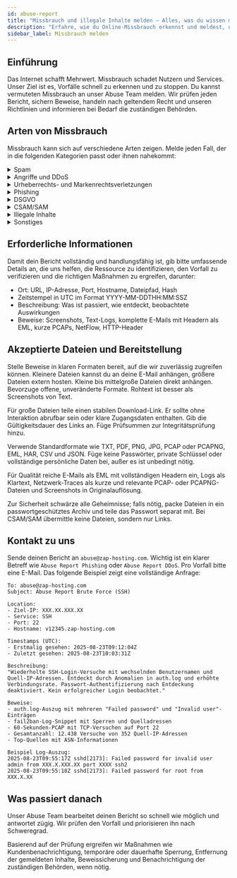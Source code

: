 ```yaml
---
id: abuse-report
title: "Missbrauch und illegale Inhalte melden – Alles, was du wissen musst!"
description: "Erfahre, wie du Online-Missbrauch erkennst und meldest, um Nutzer und Services effektiv zu schützen → Jetzt mehr erfahren"
sidebar_label: Missbrauch melden
---
```


## Einführung

Das Internet schafft Mehrwert. Missbrauch schadet Nutzern und Services. Unser Ziel ist es, Vorfälle schnell zu erkennen und zu stoppen. Du kannst vermuteten Missbrauch an unser Abuse Team melden. Wir prüfen jeden Bericht, sichern Beweise, handeln nach geltendem Recht und unseren Richtlinien und informieren bei Bedarf die zuständigen Behörden.

## Arten von Missbrauch

Missbrauch kann sich auf verschiedene Arten zeigen. Melde jeden Fall, der in die folgenden Kategorien passt oder ihnen nahekommt:

<details>
  <summary>Spam</summary>

Unaufgeforderte oder massenhaft versendete Nachrichten über unsere Systeme oder gehostete Inhalte, die Spamfilter auslösen. Varianten sind E-Mail-Spam, Kommentar-Spam, SEO-Link-Spam und automatisierte Kontoerstellung. Bitte gib Beispielnachrichten, Header, Absender-IP-Adressen und Versandmuster an.

</details>

<details>
  <summary>Angriffe und DDoS</summary>

Feindlicher Traffic, der darauf abzielt, Services zu stören oder Systeme auszuspähen. Häufige Formen sind volumetrische L3/L4-Floods, HTTP Layer-7-Floods, Amplification, Brute-Force-Logins und aggressive Portscans. Hinweise sind Spitzen bei PPS oder Mbps, erhöhte 4xx/5xx-Raten und wiederholte Authentifizierungsfehler von wechselnden Quellen.

</details>

<details>
  <summary>Urheberrechts- und Markenrechtsverletzungen</summary>

Unbefugte Verbreitung geschützter Werke oder missbräuchliche Nutzung eingetragener Marken. Varianten sind Piraterie-Spiegel, geknackte Downloads, Marken-Imitationen und irreführende Domains. Bitte gib das Werk, den Rechteinhaber, den genauen Ort und den Autorisierungsstatus an.

</details>

<details>
  <summary>Phishing</summary>

Inhalte, die darauf abzielen, Zugangsdaten oder Zahlungsinformationen durch Nachahmung vertrauenswürdiger Marken zu stehlen. Varianten sind gefälschte Login-Portale, Rechnungstricks, QR- oder Anhangs-Lockmittel und MFA-Fatigue. Gib die Zielmarke, Erfassungspunkte und Unterschiede zur legitimen Seite an.

</details>

<details>
  <summary>DSGVO</summary>

Unbefugte Verarbeitung, Offenlegung oder Leckage personenbezogener Daten. Typische Fälle sind offene Indizes, falsch konfigurierte Buckets, Scraping ohne Rechtsgrundlage und öffentliche Logs. Beschreibe Datenkategorien, Umfang, betroffene Personen und Ursache der Offenlegung.

</details>

<details>
  <summary>CSAM/SAM</summary>

Jegliches Material, das sexuelle Ausbeutung von Menschen darstellt. Null Toleranz.

</details>

<details>
  <summary>Illegale Inhalte</summary>

Inhalte, die geltendes Recht verletzen, wie extremistische Propaganda, Drohungen, Hassrede, Aufruf zu Gewalt oder Verleumdung. Varianten sind Doxxing, explizite Drohungen und juristisch verbotene Materialien. Gib den genauen Ort und, falls bekannt, die rechtliche Grundlage an.

</details>

<details>
  <summary>Sonstiges</summary>

Missbrauch, der nicht in die obigen Kategorien passt, aber dennoch Nutzer oder Systeme schädigt. Beispiele sind Malware-Hosting, Botnet-C2, Betrug und unautorisierte Kryptomining-Aktivitäten. Teile Hashes, URLs, C2-Muster und Auffälligkeiten bei der Ressourcennutzung mit.

</details>

## Erforderliche Informationen

Damit dein Bericht vollständig und handlungsfähig ist, gib bitte umfassende Details an, die uns helfen, die Ressource zu identifizieren, den Vorfall zu verifizieren und die richtigen Maßnahmen zu ergreifen, darunter:
- Ort: URL, IP-Adresse, Port, Hostname, Dateipfad, Hash
- Zeitstempel in UTC im Format YYYY-MM-DDTHH:MM:SSZ
- Beschreibung: Was ist passiert, wie entdeckt, beobachtete Auswirkungen
- Beweise: Screenshots, Text-Logs, komplette E-Mails mit Headern als EML, kurze PCAPs, NetFlow, HTTP-Header

## Akzeptierte Dateien und Bereitstellung

Stelle Beweise in klaren Formaten bereit, auf die wir zuverlässig zugreifen können. Kleinere Dateien kannst du an deine E-Mail anhängen, größere Dateien extern hosten. Kleine bis mittelgroße Dateien direkt anhängen. Bevorzuge offene, unveränderte Formate. Rohtext ist besser als Screenshots von Text.

Für große Dateien teile einen stabilen Download-Link. Er sollte ohne Interaktion abrufbar sein oder klare Zugangsdaten enthalten. Gib die Gültigkeitsdauer des Links an. Füge Prüfsummen zur Integritätsprüfung hinzu.

Verwende Standardformate wie TXT, PDF, PNG, JPG, PCAP oder PCAPNG, EML, HAR, CSV und JSON. Füge keine Passwörter, private Schlüssel oder vollständige persönliche Daten bei, außer es ist unbedingt nötig.

Für Qualität reiche E-Mails als EML mit vollständigen Headern ein, Logs als Klartext, Netzwerk-Traces als kurze und relevante PCAP- oder PCAPNG-Dateien und Screenshots in Originalauflösung.

Zur Sicherheit schwärze alle Geheimnisse; falls nötig, packe Dateien in ein passwortgeschütztes Archiv und teile das Passwort separat mit. Bei CSAM/SAM übermittle keine Dateien, sondern nur Links.

## Kontakt zu uns

Sende deinen Bericht an `abuse@zap-hosting.com`. Wichtig ist ein klarer Betreff wie `Abuse Report Phishing` oder `Abuse Report DDoS`. Pro Vorfall bitte eine E-Mail. Das folgende Beispiel zeigt eine vollständige Anfrage:

```
To: abuse@zap-hosting.com
Subject: Abuse Report Brute Force (SSH)

Location:
- Ziel-IP: XXX.XX.XXX.XX
- Service: SSH
- Port: 22
- Hostname: v12345.zap-hosting.com

Timestamps (UTC):
- Erstmalig gesehen: 2025-08-23T09:12:04Z
- Zuletzt gesehen: 2025-08-23T10:03:31Z

Beschreibung:
"Wiederholte SSH-Login-Versuche mit wechselnden Benutzernamen und Quell-IP-Adressen. Entdeckt durch Anomalien in auth.log und erhöhte Verbindungsrate. Passwort-Authentifizierung nach Entdeckung deaktiviert. Kein erfolgreicher Login beobachtet."

Beweise:
- auth.log-Auszug mit mehreren "Failed password" und "Invalid user"-Einträgen
- fail2ban-Log-Snippet mit Sperren und Quelladressen
- 60-Sekunden-PCAP mit TCP-Versuchen auf Port 22
- Gesamtanzahl: 12.438 Versuche von 352 Quell-IP-Adressen
- Top-Quellen mit ASN-Informationen

Beispiel Log-Auszug:
2025-08-23T09:55:17Z sshd[2173]: Failed password for invalid user admin from XXX.X.XXX.XX port XXXX ssh2
2025-08-23T09:55:18Z sshd[2173]: Failed password for root from XXX.X.XX
```

## Was passiert danach

Unser Abuse Team bearbeitet deinen Bericht so schnell wie möglich und antwortet zügig. Wir prüfen den Vorfall und priorisieren ihn nach Schweregrad.

Basierend auf der Prüfung ergreifen wir Maßnahmen wie Kundenbenachrichtigung, temporäre oder dauerhafte Sperrung, Entfernung der gemeldeten Inhalte, Beweissicherung und Benachrichtigung der zuständigen Behörden, wenn nötig.